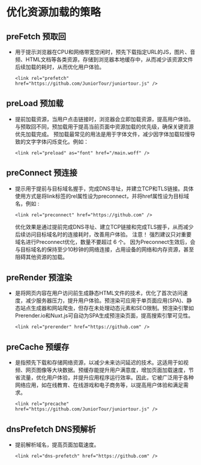 # 优化资源加载的策略

## preFetch 预取回

*   用于提示浏览器在CPU和网络带宽空闲时，预先下载指定URL的JS，图片、音频、HTML文档等各类资源，存储到浏览器本地缓存中，从而减少该资源文件后续加载的耗时，从而优化用户体验。

    ```
    <link rel="prefetch" href="https://github.com/JuniorTour/juniortour.js" />
    ```

## preLoad 预加载

*   提前加载资源，当用户点击链接时，浏览器会立即加载资源，提高用户体验。 与预取回不同，预加载用于提高当前页面中资源加载的优先级，确保关键资源优先加载完成。 预加载最常见的用法是用于字体文件，减少因字体加载较慢导致的文字字体闪烁变化。例如：

    ```
    <link rel="preload" as="font" href="/main.woff" />
    ```

## preConnect 预连接

*   提示用于提前与目标域名握手，完成DNS寻址，并建立TCP和TLS链接。具体使用方式是将link标签的rel属性设为preconnect，并将href属性设为目标域名，例如 :

    ```
    <link rel="preconnect" href="https://github.com" />
    ```

    优化效果是通过提前完成DNS寻址、建立TCP链接和完成TLS握手，从而减少后续访问目标域名时的连接耗时，改善用户体验。 注意！ 强烈建议只对重要域名进行Preconnect优化，数量不要超过 6 个。 因为Preconnect生效后，会与目标域名的保持至少10秒钟的网络连接，占用设备的网络和内存资源，甚至阻碍其他资源的加载。

## preRender 预渲染

*   是将网页内容在用户访问前生成静态HTML文件的技术，优化了首次访问速度，减少服务器压力，提升用户体验。预渲染可应用于单页面应用(SPA)、静态站点生成器和网站爬虫，但存在未处理动态元素和SEO限制。预渲染引擎如Prerender.io和Nuxt.js可自动为SPA生成预渲染页面，提高搜索引擎可见性。

    ```
    <link rel="prerender" href="https://github.com" />
    ```

## preCache 预缓存

*   是指预先下载和存储网络资源，以减少未来访问延迟的技术。这适用于如视频、网页图像等大块数据。预缓存能提升用户满意度，增加页面加载速度，节省流量，优化用户体验，并提升应用程序运行效率。因此，它被广泛用于各种网络应用，如在线教育、在线游戏和电子商务等，以提高用户体验和满足需求。

    ```
    <link rel="precache" href="https://github.com/JuniorTour/juniortour.js" />
    ```

## dnsPrefetch DNS预解析

*   提前解析域名，提高页面加载速度。

    ```
    <link rel="dns-prefetch" href="https://github.com" />
    ```
